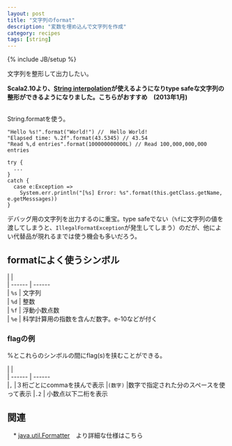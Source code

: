 ```yaml
---
layout: post
title: "文字列のformat"
description: "変数を埋め込んで文字列を作成"
category: recipes
tags: [string]
---
```

{% include JB/setup %}

文字列を整形して出力したい。

**Scala2.10より、[String interpolation]({{BASE_PATH}}/recipes/2013/01/30/string-interpolation/)が使えるようになりtype safeな文字列の整形ができるようになりました。こちらがおすすめ　(2013年1月)**


## 
String.formatを使う。

	"Hello %s!".format("World!") //  Hello World!
	"Elapsed time: %.2f".format(43.5345) // 43.54
	"Read %,d entries".format(100000000000L) // Read 100,000,000,000 entries
	
	try {
	  ...
	}
	catch {
	  case e:Exception => 
	    System.err.println("[%s] Error: %s".format(this.getClass.getName, e.getMesssages))
	}

デバッグ用の文字列を出力するのに重宝。type safeでない（`%f`に文字列の値を渡してしまうと、`IllegalFormatException`が発生してしまう）のだが、他によい代替品が現れるまでは使う機会も多いだろう。

## formatによく使うシンボル

|               |       
| ------        | ------          
|  `%s`         |  文字列  
|  `%d`         |  整数  
|  `%f`         |  浮動小数点数  
|  `%e`         |  科学計算用の指数を含んだ数字。e-10などが付く 


### flagの例
%とこれらのシンボルの間にflag(s)を挟むことができる。

|               |       
| ------        | ------          
|`,`   |３桁ごとにcommaを挟んで表示 
|`(数字)`  |数字で指定された分のスペースを使って表示
|`.2`    | 小数点以下二桁を表示 



## 関連
　* [java.util.Formatter](http://docs.oracle.com/javase/6/docs/api/java/util/Formatter.html)　より詳細な仕様はこちら
